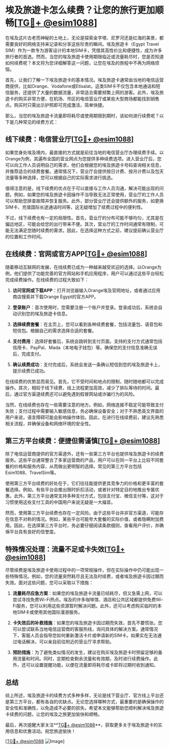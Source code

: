 # 埃及旅遊卡怎么续费？让您的旅行更加顺畅[[TG💪+ @esim1088](https://t.me/s/esim1088)]

在埃及这片古老而神秘的土地上，无论是探索金字塔、尼罗河还是红海的美景，都需要良好的网络支持来记录和分享这些珍贵的瞬间。埃及旅遊卡（Egypt Travel SIM）作为一款专为游客设计的本地SIM卡，凭借其高性价比和便捷性，成为许多旅行者的首选。然而，当您的埃及旅遊卡使用期限临近或流量耗尽时，您是否知道如何续费呢？本文将为您详细解答这一问题，让您在埃及的旅程中不再为网络烦恼。

首先，让我们了解一下埃及旅遊卡的基本情况。埃及旅遊卡通常由当地的电信运营商提供，比如Orange、Vodafone或Etisalat。这类SIM卡不仅包含本地通话和短信服务，还提供了大量的数据流量，非常适合需要频繁上网的游客。此外，埃及旅遊卡的购买非常方便，在机场、市区的电信营业厅或某些大型商场都能找到销售点。购买时只需出示护照即可完成激活，简单快捷。

那么，当您的埃及旅遊卡流量即将耗尽或使用期限到期时，该如何进行续费呢？以下是几种常见的续费方式：

## 线下续费：电信营业厅[[TG💪+ @esim1088](https://t.me/s/esim1088)]

如果您身处埃及境内，最直接的方式就是前往当地的电信营业厅办理续费手续。以Orange为例，其遍布全国的营业网点为您提供多种续费选项。进入营业厅后，您可以向工作人员说明自己的需求，他们会根据您的埃及旅遊卡号码查询相关信息，并推荐适合的续费套餐。通常情况下，营业厅会提供按日计费、按月计费以及包天流量等多种选择，您可以根据自己的实际需求进行挑选。

值得注意的是，线下续费的优点在于可以直接与工作人员沟通，解决可能出现的问题。例如，如果您的埃及旅遊卡因操作不当导致无法正常使用，营业厅的工作人员可以帮助您排查故障并恢复服务。此外，部分营业厅还会提供额外的服务，如更换SIM卡、充值国际长途通话时间等，这无疑增加了续费过程中的便利性。

不过，线下续费也有一定的局限性。首先，营业厅的分布可能不够均匀，尤其是在偏远地区，可能会给您的出行带来不便。其次，营业厅的工作时间通常有限制，可能无法满足您随时续费的需求。因此，在选择这种方式之前，建议提前确认营业厅的位置和工作时间。

## 在线续费：官网或官方APP[[TG💪+ @esim1088](https://t.me/s/esim1088)]

随着移动互联网的发展，在线续费已成为一种越来越受欢迎的选择。以Orange为例，他们提供了功能完善的官方网站和手机应用程序，用户可以通过这些平台轻松完成续费操作。在线续费的过程大致如下：

1. **访问官网或下载APP**：打开浏览器输入Orange埃及官网地址，或者通过应用商店搜索并下载Orange Egypt的官方APP。
   
2. **登录账户**：首次使用时，您需要注册一个账户并登录。登录成功后，系统会自动识别您的埃及旅遊卡信息。

3. **选择续费套餐**：在主页上，您可以看到各种续费套餐，包括流量包、语音包和短信包。根据自己的需求选择合适的套餐。

4. **支付费用**：选择好套餐后，系统会跳转到支付页面。支持的支付方式通常包括信用卡、PayPal、Mada（本地电子钱包）等。确保您的支付信息准确无误后，完成支付。

5. **确认续费成功**：支付完成后，系统会发送一条确认短信到您的埃及旅遊卡上，提示续费已成功。

在线续费的优势显而易见。首先，它不受时间和地点的限制，随时随地都可以完成操作。其次，相较于线下续费，线上流程更加高效，减少了排队等待的时间。最后，通过官方渠道续费还可以避免遇到假冒网站或诈骗行为的风险。

当然，在线续费也存在一些需要注意的地方。例如，网络连接不稳定可能导致支付失败；支付过程中需要输入敏感信息，务必确保设备安全；对于不熟悉英文界面的用户来说，语言障碍可能会影响操作体验。因此，在进行在线续费前，建议先熟悉相关流程，并确保设备和网络环境的安全性。

## 第三方平台续费：便捷但需谨慎[[TG💪+ @esim1088](https://t.me/s/esim1088)]

除了电信运营商提供的官方渠道外，还有一些第三方平台也提供埃及旅遊卡的续费服务。这些平台通常整合了多家运营商的产品，用户可以在同一平台上比较不同套餐的价格和服务内容，从而做出更明智的选择。常见的第三方平台包括Esim1088、TravelSim等。

使用第三方平台续费的好处在于，它们往往能提供更具竞争力的价格和更丰富的套餐选择。例如，有些平台会推出限时折扣活动，或者针对特定目的地推出专属优惠。此外，第三方平台通常支持多种支付方式，包括支付宝、微信支付等，这对于习惯使用这些支付工具的中国用户来说无疑是一大福音。

然而，使用第三方平台续费也存在一定风险。由于这些平台并非官方渠道，可能存在信息不对称的情况。例如，某些平台可能夸大套餐的实际价值，或者隐瞒附加费用。因此，在选择第三方平台时，务必要仔细阅读条款细则，查看用户评价，并确保平台具有良好的信誉度。

## 特殊情况处理：流量不足或卡失效[[TG💪+ @esim1088](https://t.me/s/esim1088)]

尽管续费是埃及旅遊卡使用过程中的一项常规操作，但在实际操作中仍可能出现一些特殊情况。例如，您的流量突然耗尽且无法及时续费，或者埃及旅遊卡因过期而失效。面对这些问题，您可以采取以下措施：

1. **流量耗尽应急方案**：如果您的埃及旅遊卡流量已经耗尽，但又急需上网，可以尝试寻找免费Wi-Fi热点。埃及的许多咖啡馆、酒店和公共区域都提供免费Wi-Fi服务，您可以利用这些资源暂时解决问题。此外，还可以考虑购买临时的本地SIM卡或使用其他国际漫游服务。

2. **卡失效后的补救措施**：如果您的埃及旅遊卡因过期而失效，首先不要慌张。您可以尝试联系当地电信运营商的客服热线，询问具体的解决方案。通常情况下，客服人员会指导您如何重新激活卡片或申请新的SIM卡。如果实在无法通过电话解决，可以亲自前往附近的营业厅寻求帮助。

3. **预防措施**：为了避免类似情况的发生，建议在购买埃及旅遊卡时预留足够的备用流量和时间。同时，定期检查剩余流量和有效期，及时进行续费操作。此外，还可以设置提醒功能，以便在流量即将耗尽或卡即将过期时收到通知。

## 总结

综上所述，埃及旅遊卡的续费方式多种多样，无论是线下营业厅、官方线上平台还是第三方平台，都有各自的优缺点。无论您选择哪种方式，最重要的是确保操作的安全性和准确性，以免造成不必要的损失。希望本文能够帮助您顺利解决埃及旅遊卡续费的问题，让您的埃及之旅更加愉快和顺畅。

最后，再次提醒大家关注**[TG💪+ @esim1088](https://t.me/s/esim1088)**，获取更多关于埃及旅遊卡的实用信息和优惠活动。祝您旅途愉快！

[[TG💪+ @esim1088](https://t.me/s/esim1088) ![Image](https://i.postimg.cc/4NQfJmqS/Snipaste-2025-05-13-00-14-12.png)]